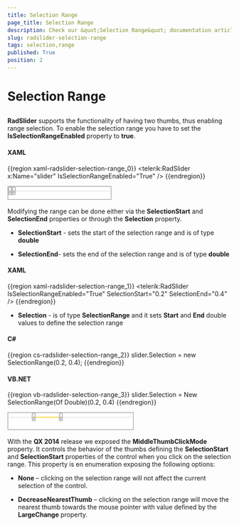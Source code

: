 ```yaml
---
title: Selection Range
page_title: Selection Range
description: Check our &quot;Selection Range&quot; documentation article for the RadSlider {{ site.framework_name }} control.
slug: radslider-selection-range
tags: selection,range
published: True
position: 2
---
```


# Selection Range



## 

__RadSlider__ supports the functionality of having two thumbs, thus enabling range selection. To enable the selection range you have to set the __IsSelectionRangeEnabled__ property to __true__.
        

#### __XAML__

{{region xaml-radslider-selection-range_0}}
	<telerik:RadSlider x:Name="slider" IsSelectionRangeEnabled="True" />
{{endregion}}

![](images/radslider_features_default_range.png)

Modifying the range can be done either via the __SelectionStart__ and __SelectionEnd__ properties or through the __Selection__ property.
        

* __SelectionStart__ - sets the start of the selection range and is of type __double__

* __SelectionEnd__- sets the end of the selection range and is of type __double__

#### __XAML__

{{region xaml-radslider-selection-range_1}}
	<telerik:RadSlider IsSelectionRangeEnabled="True" SelectionStart="0.2" SelectionEnd="0.4" />
{{endregion}}



* __Selection__ - is of type __SelectionRange<double>__ and it sets __Start__ and __End__ double values to define the selection range
            

#### __C#__

{{region cs-radslider-selection-range_2}}
	slider.Selection = new SelectionRange<double>(0.2, 0.4);
{{endregion}}



#### __VB.NET__

{{region vb-radslider-selection-range_3}}
	slider.Selection = New SelectionRange(Of Double)(0.2, 0.4)
{{endregion}}

![](images/radslider_features_custom_range.png)

With the __QX 2014__ release we exposed the __MiddleThumbClickMode__ property. It controls the behavior of the thumbs defining the __SelectionStart__ and __SelectionStart__ properties of the control when you click on the selection range. This property is en enumeration exposing the following options:
        

* __None__ – clicking on the selection range will not affect the current selection of the control.
            

* __DecreaseNearestThumb__ – clicking on the selection range will move the nearest thumb towards the mouse pointer with value defined by the __LargeChange__ property.
            
